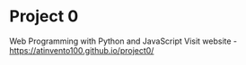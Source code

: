 # Project 0

Web Programming with Python and JavaScript
Visit website - https://atinvento100.github.io/project0/
